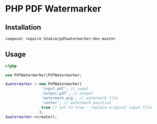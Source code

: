 PHP PDF Watermarker
===================
Installation
-------------

```bash
composer require h2akim/pdfwatermarker:dev-master
```

Usage
-------------

```php
<?php

use PdfWatermarker\PdfWatermarker;

$watermarker = new PdfWatermarker(
                'input.pdf', // input
                'output.pdf', // output
                'watermark.png', // watermark file
                'center', // watermark position
                true // set to true - replace original input file
               );
$watermarker->create();
```